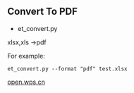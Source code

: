 ## Convert To PDF

- et_convert.py

xlsx,xls ->pdf

For example:

```shell
et_convert.py --format "pdf" test.xlsx
```


[open.wps.cn](https://open.wps.cn/docs/client/wpsLoad)
